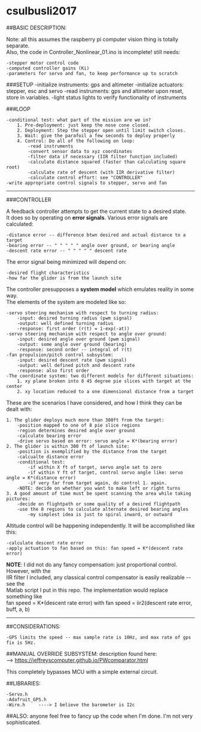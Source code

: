 # csulbusli2017

##BASIC DESCRIPTION:

Note: all this assumes the raspberry pi computer vision thing is totally separate.    
Also, the code in Controller_Nonlinear_01.ino is incomplete! still needs:

	-stepper motor control code
	-computed controller gains (Ki)
	-parameters for servo and fan, to keep performance up to scratch

###SETUP
	-initialize instruments: gps and altimeter
	-initialize actuators: stepper, esc and servo
	-read instruments: gps and altimeter upon reset, store in variables.
	-light status lights to verify functionality of instruments

###LOOP

	-conditional test: what part of the mission are we in?
		1. Pre-deployment: just keep the nose cone closed.
		2. Deployment: Step the stepper open until limit switch closes.
		3. Wait: give the parafoil a few seconds to deploy properly
		4. Control: Do all of the following on loop:
			-read instruments
			-convert sensor data to xyz coordinates
			-filter data if necessary (IIR filter function included)
			-calculate distance squared (faster than calculating square root)
			-calculate rate of descent (with IIR derivative filter)
			-calculate control effort: see "CONTROLLER"
	-write appropriate control signals to stepper, servo and fan
---
###CONTROLLER

A feedback controller attempts to get the current state to a desired state.    
It does so by operating on **error signals**. Various error signals are calculated:
	
	-distance error -- difference btwn desired and actual distance to a target
	-bearing error -- " " " " " angle over ground, or bearing angle
	-descent rate error -- " " " " " descent rate

The error signal being minimized will depend on:
	
	-desired flight characteristics
	-how far the glider is from the launch site

The controller presupposes a **system model** which emulates reality in some way.  
The elements of the system are modeled like so:

	-servo steering mechanism with respect to turning radius:
		-input: desired turning radius (pwm signal)
		-output: well defined turning radius
		-response: first order (r(t) = 1-exp(-at))
	-servo steering mechanism with respect to angle over ground:
		-input: desired angle over ground (pwm signal)
		-output: some angle over ground (bearing)
		-response: second order -- integral of r(t)
	-fan propulsion/pitch control subsystem:
		-input: desired descent rate (pwm signal)
		-output: well defined pitch and descent rate
		-response: also first order
	-The coordinate system: two different models for different situations:
		1. xy plane broken into 8 45 degree pie slices with target at the center
		2. xy location reduced to a one dimensional distance from a target

These are the scenarios I have considered, and how I think they can be dealt with:
	
	1. The glider deploys much more than 300ft from the target:
		-position mapped to one of 8 pie slice regions
		-region determines desired angle over ground
		-calculate bearing error
		-drive servo based on error: servo angle = K*(bearing error)
	2. The glider is within 300 ft of launch site:
		-position is exemplified by the distance from the target
		-calcualte distance error
		-conditional test:
			-if within X ft of target, servo angle set to zero
			-if within Y ft of target, control servo angle like: servo angle = K*(distance error) 
			-if very far from target again, do control 1. again.
		-NOTE: decide on whether you want to make left or right turns
	3. A good amount of time must be spent scanning the area while taking pictures:
		-decide on flightpath or some quality of a desired flightpath
		-use the 8 regions to calculate alternate desired bearing angles
			-my simplest idea is just to spiral inward, or outward

Altitude control will be happening independently. It will be accomplished like this:
	
	-calculate descent rate error
	-apply actuation to fan based on this: fan speed = K*(descent rate error)

**NOTE**: I did not do any fancy compensation: just proportional control. However, with the    
IIR filter I included, any classical control compensator is easily realizable -- see the    
Matlab script I put in this repo. The implementation would replace something like    
fan speed = K*(descent rate error) with fan speed = iir2(descent rate error, buff, a, b)

---

##CONSIDERATIONS:

	-GPS limits the speed -- max sample rate is 10Hz, and max rate of gps fix is 5Hz.

##MANUAL OVERRIDE SUBSYSTEM:
description found here:   
--> https://jeffreyscomputer.github.io/PWcomparator.html

This completely bypasses MCU with a simple external circuit.  

##LIBRARIES:

	-Servo.h  
	-Adafruit_GPS.h  
	-Wire.h     ----> I believe the barometer is I2c


##ALSO:
anyone feel free to fancy up the code when I'm done. I'm not very sophisticated.
